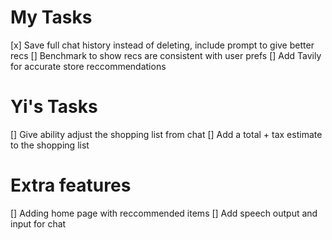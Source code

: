 

# My Tasks
[x] Save full chat history instead of deleting, include prompt to give better recs
[] Benchmark to show recs are consistent with user prefs
[] Add Tavily for accurate store reccommendations 

# Yi's Tasks
[] Give ability adjust the shopping list from chat 
[] Add a total + tax estimate to the shopping list 

# Extra features
[] Adding home page with reccommended items 
[] Add speech output and input for chat